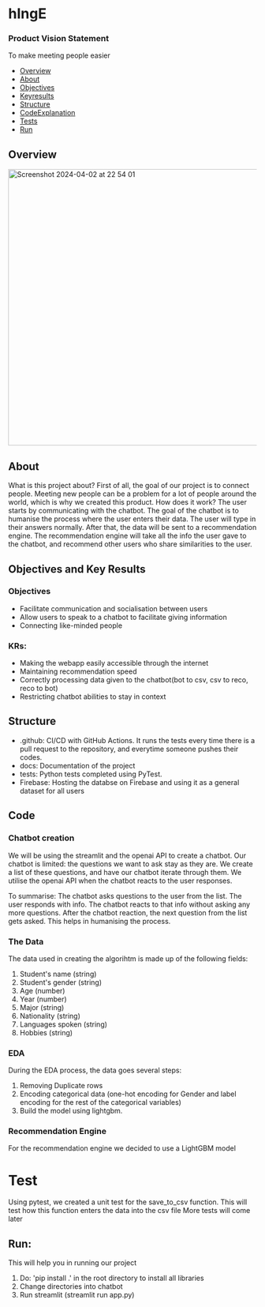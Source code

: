 # hIngE
### Product Vision Statement
  To make meeting people easier 
  
  - [Overview](#Overview)
  - [About](#About)
  - [Objectives](#Objectives)
  - [Keyresults](#KRs)
  - [Structure](#Structure)
  - [CodeExplanation](#Code)
  - [Tests](#Tests)
  - [Run](#Run)



## Overview
<img width="560" alt="Screenshot 2024-04-02 at 22 54 01" src="https://github.com/Chatbots-RecAgents/chatbots/assets/145041682/31ac7923-97e2-4279-8e1d-cae491c14454">



## About
What is this project about?
  First of all, the goal of our project is to connect people. Meeting new people can be a problem for a lot of people around the world, which is why we created this product. How does it work? The user starts by communicating with the chatbot. The goal of the chatbot is to humanise the process where the user enters their data. The user will type in their answers normally. After that, the data will be sent to a recommendation engine. The recommendation engine will take all the info the user gave to the chatbot, and recommend other users who share similarities to the user.


## Objectives and Key Results
### Objectives
   * Facilitate communication and socialisation between users
   * Allow users to speak to a chatbot to facilitate giving information
   * Connecting like-minded people
### KRs:
   * Making the webapp easily accessible through the internet
   * Maintaining recommendation speed
   * Correctly processing data given to the chatbot(bot to csv, csv to reco, reco to bot)
   * Restricting chatbot abilities to stay in context


## Structure
* .github: CI/CD with GitHub Actions. It runs the tests every time there is a pull request to the repository, and everytime someone pushes their codes.
* docs: Documentation of the project
* tests: Python tests completed using PyTest. 
* Firebase: Hosting the databse on Firebase and using it as a general dataset for all users


## Code
### Chatbot creation
  We will be using the streamlit and the openai API to create a chatbot. Our chatbot is limited: the questions we want to ask stay as they are. We create a list of these questions, and have our chatbot iterate through them. We utilise the openai API when the chatbot reacts to the user responses.

  To summarise: The chatbot asks questions to the user from the list. The user responds with info. The chatbot reacts to that info without asking any more questions. After the chatbot reaction, the next question from the list gets asked. This helps in humanising the process.  

### The Data 
  The data used in creating the algorihtm is made up of the following fields:
  1. Student's name (string)
  2. Student's gender (string)
  3. Age (number)
  4. Year (number)
  5. Major (string)
  6. Nationality (string)
  7. Languages spoken (string)
  8. Hobbies (string)


### EDA
  During the EDA process, the data goes several steps:
  1. Removing Duplicate rows
  2. Encoding categorical data (one-hot encoding for Gender and label encoding for the rest of the categorical variables)
  3. Build the model using lightgbm. 
  
### Recommendation Engine
  For the recommendation engine we decided to use a LightGBM model

# Test
  Using pytest, we created a unit test for the save_to_csv function. This will test how this function enters the data into the csv file
  More tests will come later

## Run:
This will help you in running our project
1. Do: 'pip install .' in the root directory to install all libraries
2. Change directories into chatbot
3. Run streamlit (streamlit run app.py)
